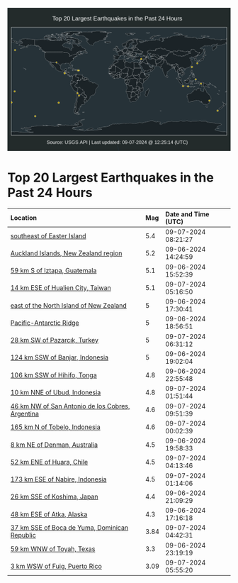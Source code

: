 ![Map](./map.png)

# Top 20 Largest Earthquakes in the Past 24 Hours

| Location | Mag | Date and Time (UTC) |
|:---|:---|:---|
| [southeast of Easter Island](https://earthquake.usgs.gov/earthquakes/eventpage/us6000nq9r) | 5.4 | 09-07-2024 08:21:27 |
| [Auckland Islands, New Zealand region](https://earthquake.usgs.gov/earthquakes/eventpage/us6000nq21) | 5.2 | 09-06-2024 14:24:59 |
| [59 km S of Iztapa, Guatemala](https://earthquake.usgs.gov/earthquakes/eventpage/us6000nq33) | 5.1 | 09-06-2024 15:52:39 |
| [14 km ESE of Hualien City, Taiwan](https://earthquake.usgs.gov/earthquakes/eventpage/us6000nq8y) | 5.1 | 09-07-2024 05:16:50 |
| [east of the North Island of New Zealand](https://earthquake.usgs.gov/earthquakes/eventpage/us6000nq4k) | 5 | 09-06-2024 17:30:41 |
| [Pacific-Antarctic Ridge](https://earthquake.usgs.gov/earthquakes/eventpage/us6000nq5l) | 5 | 09-06-2024 18:56:51 |
| [28 km SW of Pazarcık, Turkey](https://earthquake.usgs.gov/earthquakes/eventpage/us6000nq9a) | 5 | 09-07-2024 06:31:12 |
| [124 km SSW of Banjar, Indonesia](https://earthquake.usgs.gov/earthquakes/eventpage/us6000nq5j) | 5 | 09-06-2024 19:02:04 |
| [106 km SSW of Hihifo, Tonga](https://earthquake.usgs.gov/earthquakes/eventpage/us6000nq7v) | 4.8 | 09-06-2024 22:55:48 |
| [10 km NNE of Ubud, Indonesia](https://earthquake.usgs.gov/earthquakes/eventpage/us6000nq8g) | 4.8 | 09-07-2024 01:51:44 |
| [46 km NW of San Antonio de los Cobres, Argentina](https://earthquake.usgs.gov/earthquakes/eventpage/us6000nqa2) | 4.6 | 09-07-2024 09:51:39 |
| [165 km N of Tobelo, Indonesia](https://earthquake.usgs.gov/earthquakes/eventpage/us6000nq82) | 4.6 | 09-07-2024 00:02:39 |
| [8 km NE of Denman, Australia](https://earthquake.usgs.gov/earthquakes/eventpage/us6000nq6h) | 4.5 | 09-06-2024 19:58:33 |
| [52 km ENE of Huara, Chile](https://earthquake.usgs.gov/earthquakes/eventpage/us6000nq8t) | 4.5 | 09-07-2024 04:13:46 |
| [173 km ESE of Nabire, Indonesia](https://earthquake.usgs.gov/earthquakes/eventpage/us6000nq8b) | 4.5 | 09-07-2024 01:14:06 |
| [26 km SSE of Koshima, Japan](https://earthquake.usgs.gov/earthquakes/eventpage/us6000nq7k) | 4.4 | 09-06-2024 21:09:29 |
| [48 km ESE of Atka, Alaska](https://earthquake.usgs.gov/earthquakes/eventpage/us6000nq4h) | 4.3 | 09-06-2024 17:16:18 |
| [37 km SSE of Boca de Yuma, Dominican Republic](https://earthquake.usgs.gov/earthquakes/eventpage/pr2024251000) | 3.84 | 09-07-2024 04:42:31 |
| [59 km WNW of Toyah, Texas](https://earthquake.usgs.gov/earthquakes/eventpage/tx2024rosl) | 3.3 | 09-06-2024 23:19:19 |
| [3 km WSW of Fuig, Puerto Rico](https://earthquake.usgs.gov/earthquakes/eventpage/pr71459458) | 3.09 | 09-07-2024 05:55:20 |
